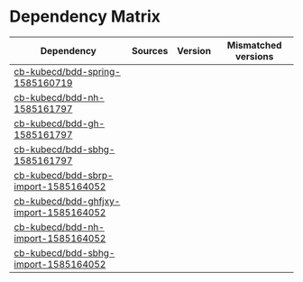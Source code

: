 # Dependency Matrix

Dependency | Sources | Version | Mismatched versions
---------- | ------- | ------- | -------------------
[cb-kubecd/bdd-spring-1585160719](https://github.com/cb-kubecd/bdd-spring-1585160719.git) |  | []() | 
[cb-kubecd/bdd-nh-1585161797](https://github.com/cb-kubecd/bdd-nh-1585161797.git) |  | []() | 
[cb-kubecd/bdd-gh-1585161797](https://github.com/cb-kubecd/bdd-gh-1585161797.git) |  | []() | 
[cb-kubecd/bdd-sbhg-1585161797](https://github.com/cb-kubecd/bdd-sbhg-1585161797.git) |  | []() | 
[cb-kubecd/bdd-sbrp-import-1585164052](https://github.com/cb-kubecd/bdd-sbrp-import-1585164052.git) |  | []() | 
[cb-kubecd/bdd-ghfjxy-import-1585164052](https://github.com/cb-kubecd/bdd-ghfjxy-import-1585164052.git) |  | []() | 
[cb-kubecd/bdd-nh-import-1585164052](https://github.com/cb-kubecd/bdd-nh-import-1585164052.git) |  | []() | 
[cb-kubecd/bdd-sbhg-import-1585164052](https://github.com/cb-kubecd/bdd-sbhg-import-1585164052.git) |  | []() | 
